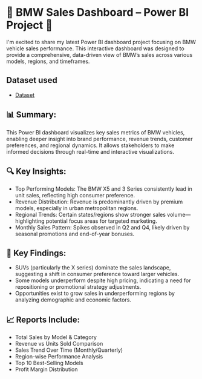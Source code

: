 # 🔷 BMW Sales Dashboard – Power BI Project 🔷
I'm excited to share my latest Power BI dashboard project focusing on BMW vehicle sales performance. This interactive dashboard was designed to provide a comprehensive, data-driven view of BMW’s sales across various models, regions, and timeframes.

## Dataset used
- <a href="https://github.com/arsh-sandhu-1/Car-sales-performance/commit/e4d5cfa14001d53098b0e8024df624e1e76cc1f4">Dataset</a>

## 📊 Summary:
This Power BI dashboard visualizes key sales metrics of BMW vehicles, enabling deeper insight into brand performance, revenue trends, customer preferences, and regional dynamics. It allows stakeholders to make informed decisions through real-time and interactive visualizations.

## 🔍 Key Insights:
- Top Performing Models: The BMW X5 and 3 Series consistently lead in unit sales, reflecting high consumer preference.
- Revenue Distribution: Revenue is predominantly driven by premium models, especially in urban metropolitan regions.
- Regional Trends: Certain states/regions show stronger sales volume—highlighting potential focus areas for targeted marketing.
-	Monthly Sales Pattern: Spikes observed in Q2 and Q4, likely driven by seasonal promotions and end-of-year bonuses.

## 📌 Key Findings:
- SUVs (particularly the X series) dominate the sales landscape, suggesting a shift in consumer preference toward larger vehicles.
- Some models underperform despite high pricing, indicating a need for repositioning or promotional strategy adjustments.
-	Opportunities exist to grow sales in underperforming regions by analyzing demographic and economic factors.

## 📈 Reports Include:
-	Total Sales by Model & Category
-	Revenue vs Units Sold Comparison
-	Sales Trend Over Time (Monthly/Quarterly)
-	Region-wise Performance Analysis
-	Top 10 Best-Selling Models
-	Profit Margin Distribution

